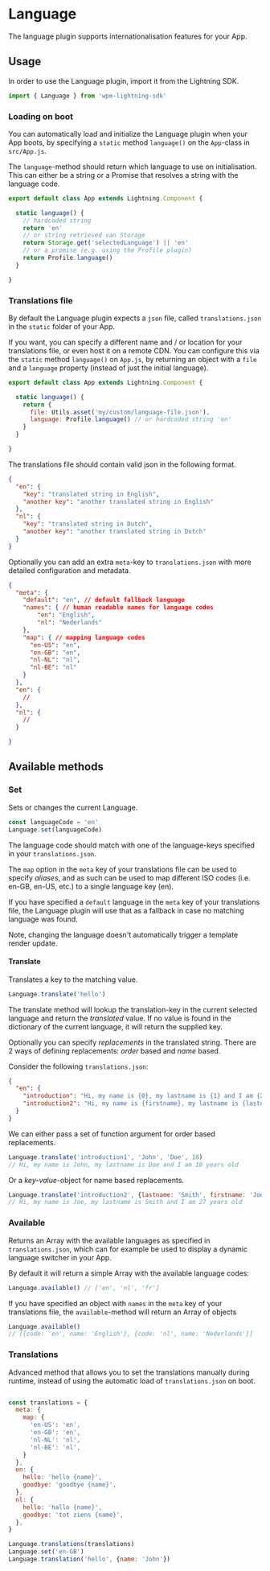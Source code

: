 # Language

The language plugin supports internationalisation features for your App.

## Usage

In order to use the Language plugin, import it from the Lightning SDK.

```js
import { Language } from 'wpe-lightning-sdk'
```

### Loading on boot

You can automatically load and initialize the Language plugin when your App boots, by specifying a `static` method `language()`
on the `App`-class in `src/App.js`.

The `language`-method should return which language to use on initialisation. This can either be a string or a Promise that resolves a
string with the language code.


```js
export default class App extends Lightning.Component {

  static language() {
    // hardcoded string
    return 'en'
    // or string retrieved van Storage
    return Storage.get('selectedLanguage') || 'en'
    // or a promise (e.g. using the Profile plugin)
    return Profile.language()
  }

}
```

### Translations file

By default the Language plugin expects a `json` file, called `translations.json` in the `static` folder of your App.

If you want, you can specify a different name and / or location for your translations file, or even host it on a remote CDN.
You can configure this via the `static` method `language()` on `App.js`, by returning an object with a `file` and a
`language` property (instead of just the initial language).

```js
export default class App extends Lightning.Component {

  static language() {
    return {
      file: Utils.asset('my/custom/language-file.json'),
      language: Profile.language() // or hardcoded string 'en'
    }
  }

}
```

The translations file should contain valid json in the following format.

```json
{
  "en": {
    "key": "translated string in English",
    "another key": "another translated string in English"
  },
  "nl": {
    "key": "translated string in Dutch",
    "another key": "another translated string in Dutch"
  }
}
```

Optionally you can add an extra `meta`-key to `translations.json` with more detailed configuration and metadata.

```json
{
  "meta": {
    "default": "en", // default fallback language
    "names": { // human readable names for language codes
        "en": "English",
        "nl": "Nederlands"
    },
    "map": { // mapping language codes
      "en-US": "en",
      "en-GB": "en",
      "nl-NL": "nl",
      "nl-BE": "nl"
    }
  },
  "en": {
    //
  },
  "nl": {
    //
  }

}
```

## Available methods

### Set

Sets or changes the current Language.

```js
const languageCode = 'en'
Language.set(languageCode)
```

The language code should match with one of the language-keys specified in your `translations.json`.

The `map` option in the `meta` key of your translations file can be used to specify _aliases_, and as such can be used
to map different ISO codes (i.e. en-GB, en-US, etc.) to a single language key (en).

If you have specified a `default` language in the `meta` key of your translations file, the Language plugin will use
that as a fallback in case no matching language was found.

Note, changing the language doesn't automatically trigger a template render update.

#### Translate

Translates a key to the matching value.

```js
Language.translate('hello')
```

The translate method will lookup the translation-key in the current selected language and return the _translated_ value.
If no value is found in the dictionary of the current language, it will return the supplied key.

Optionally you can specify _replacements_ in the translated string. There are 2 ways of defining replacements: _order_ based and _name_ based.

Consider the following `translations.json`:

```json
{
  "en": {
    "introduction": "Hi, my name is {0}, my lastname is {1} and I am {2} years old",
    "introduction2": "Hi, my name is {firstname}, my lastname is {lastname} and I am {age} years old",
  }
}
```

We can either pass a set of function argument for order based replacements.

```js
Language.translate('introduction1', 'John', 'Doe', 18)
// Hi, my name is John, my lastname is Doe and I am 18 years old
```

Or a _key-value_-object for name based replacements.

```js
Language.translate('introduction2', {lastname: 'Smith', firstname: 'Joe', age: 27}) // name based replacements
// Hi, my name is Joe, my lastname is Smith and I am 27 years old
```

### Available

Returns an Array with the available languages as specified in `translations.json`, which can for example be used to display
a dynamic language switcher in your App.

By default it will return a simple Array with the available language codes:

```js
Language.available() // ['en', 'nl', 'fr']
```

If you have specified an object with `names` in the `meta` key of your translations file, the `available`-method will return an
Array of objects

```js
Language.available()
// [{code: 'en', name: 'English'}, {code: 'nl', name: 'Nederlands'}]
```

### Translations

Advanced method that allows you to set the translations manually during runtime, instead of using the automatic load
of `translations.json` on boot.

```js

const translations = {
  meta: {
    map: {
      'en-US': 'en',
      'en-GB': 'en',
      'nl-NL': 'nl',
      'nl-BE': 'nl',
    }
  },
  en: {
    hello: 'hello {name}',
    goodbye: 'goodbye {name}',
  },
  nl: {
    hello: 'hallo {name}',
    goodbye: 'tot ziens {name}',
  },
}

Language.translations(translations)
Language.set('en-GB')
Language.translation('hello', {name: 'John'})
```

